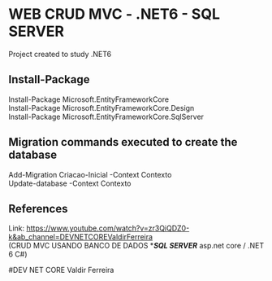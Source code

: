 # WEB CRUD MVC - .NET6 - SQL SERVER

Project created to study .NET6<br>

## Install-Package

Install-Package Microsoft.EntityFrameworkCore<br>
Install-Package Microsoft.EntityFrameworkCore.Design<br>
Install-Package Microsoft.EntityFrameworkCore.SqlServer<br>

## Migration commands executed to create the database 
  
Add-Migration Criacao-Inicial -Context Contexto<br>
Update-database -Context Contexto<br>

## References

Link: https://www.youtube.com/watch?v=zr3QiQDZ0-k&ab_channel=DEVNETCOREValdirFerreira<br> 
(CRUD MVC USANDO BANCO DE DADOS ****SQL SERVER*** asp.net core / .NET 6 C#)

#DEV NET CORE Valdir Ferreira
